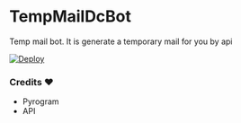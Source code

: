 # TempMailDcBot

Temp mail bot. It is generate a temporary mail for you by api

[![Deploy](https://www.herokucdn.com/deploy/button.svg)](https://heroku.com/deploy)
 
 ###  Credits ❤
 - Pyrogram
 - API
